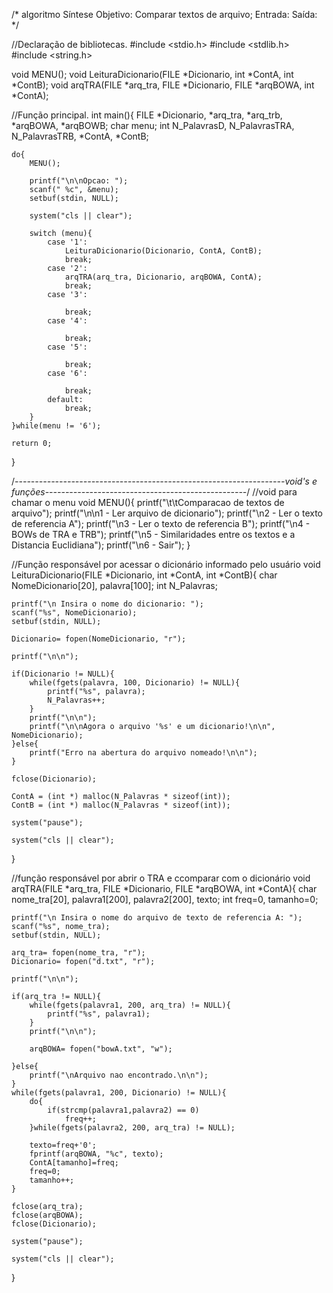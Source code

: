 /*              algoritmo
    Síntese
    Objetivo: Comparar textos de arquivo;
    Entrada:
    Saída:                 */


//Declaração de bibliotecas.
#include <stdio.h>
#include <stdlib.h>
#include <string.h>


void MENU();
void LeituraDicionario(FILE *Dicionario, int *ContA, int *ContB);
void arqTRA(FILE *arq_tra, FILE *Dicionario, FILE *arqBOWA, int *ContA);


//Função principal.
int main(){
    FILE *Dicionario, *arq_tra, *arq_trb, *arqBOWA, *arqBOWB;
    char menu;
    int N_PalavrasD, N_PalavrasTRA, N_PalavrasTRB, *ContA, *ContB;


    do{
        MENU();

        printf("\n\nOpcao: ");
        scanf(" %c", &menu);
        setbuf(stdin, NULL);

        system("cls || clear");

        switch (menu){
            case '1':
                LeituraDicionario(Dicionario, ContA, ContB);
                break;
            case '2':
                arqTRA(arq_tra, Dicionario, arqBOWA, ContA);
                break;
            case '3':

                break;
            case '4':

                break;
            case '5':

                break;
            case '6':

                break;
            default:
                break;
        }
    }while(menu != '6');

    return 0;
}


/*-------------------------------------------------------------------void's e funções--------------------------------------------------*/
//void para chamar o menu
void MENU(){
    printf("\t\tComparacao de textos de arquivo");
    printf("\n\n1 - Ler arquivo de dicionario");
    printf("\n2 - Ler o texto de referencia A");
    printf("\n3 - Ler o texto de referencia B");
    printf("\n4 - BOWs de TRA e TRB");
    printf("\n5 - Similaridades entre os textos e a Distancia Euclidiana");
    printf("\n6 - Sair");
}




//Função responsável por acessar o dicionário informado pelo usuário
void LeituraDicionario(FILE *Dicionario, int *ContA, int *ContB){
    char NomeDicionario[20], palavra[100];
    int N_Palavras;

    printf("\n Insira o nome do dicionario: ");
    scanf("%s", NomeDicionario);
    setbuf(stdin, NULL);

    Dicionario= fopen(NomeDicionario, "r");

    printf("\n\n");

    if(Dicionario != NULL){
        while(fgets(palavra, 100, Dicionario) != NULL){
            printf("%s", palavra);
            N_Palavras++;
        }
        printf("\n\n");
        printf("\n\nAgora o arquivo '%s' e um dicionario!\n\n", NomeDicionario);
    }else{
        printf("Erro na abertura do arquivo nomeado!\n\n");
    }

    fclose(Dicionario);

    ContA = (int *) malloc(N_Palavras * sizeof(int));
    ContB = (int *) malloc(N_Palavras * sizeof(int));

    system("pause");

    system("cls || clear");
}




//função responsável por abrir o TRA e ccomparar com o dicionário
void arqTRA(FILE *arq_tra, FILE *Dicionario, FILE *arqBOWA, int *ContA){
    char nome_tra[20], palavra1[200], palavra2[200], texto;
    int freq=0, tamanho=0;

    printf("\n Insira o nome do arquivo de texto de referencia A: ");
    scanf("%s", nome_tra);
    setbuf(stdin, NULL);

    arq_tra= fopen(nome_tra, "r");
    Dicionario= fopen("d.txt", "r");

    printf("\n\n");

    if(arq_tra != NULL){
        while(fgets(palavra1, 200, arq_tra) != NULL){
            printf("%s", palavra1);
        }
        printf("\n\n");

        arqBOWA= fopen("bowA.txt", "w");

    }else{
        printf("\nArquivo nao encontrado.\n\n");
    }
    while(fgets(palavra1, 200, Dicionario) != NULL){
        do{
            if(strcmp(palavra1,palavra2) == 0)
                freq++;
        }while(fgets(palavra2, 200, arq_tra) != NULL);

        texto=freq+'0';
        fprintf(arqBOWA, "%c", texto);
        ContA[tamanho]=freq;
        freq=0;
        tamanho++;
    }

    fclose(arq_tra);
    fclose(arqBOWA);
    fclose(Dicionario);

    system("pause");

    system("cls || clear");

}
